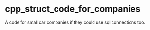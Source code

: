 # cpp_struct_code_for_companies
A code for small car companies if they could use sql connections too.
